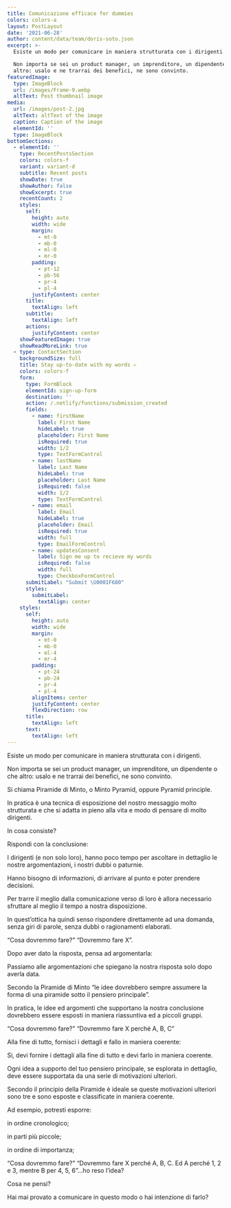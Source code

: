 ```yaml
---
title: Comunicazione efficace for dummies
colors: colors-a
layout: PostLayout
date: '2021-06-28'
author: content/data/team/doris-soto.json
excerpt: >-
  Esiste un modo per comunicare in maniera strutturata con i dirigenti.

  Non importa se sei un product manager, un imprenditore, un dipendente o che
  altro: usalo e ne trarrai dei benefici, ne sono convinto.
featuredImage:
  type: ImageBlock
  url: /images/Frame-9.webp
  altText: Post thumbnail image
media:
  url: /images/post-2.jpg
  altText: altText of the image
  caption: Caption of the image
  elementId: ''
  type: ImageBlock
bottomSections:
  - elementId: ''
    type: RecentPostsSection
    colors: colors-f
    variant: variant-d
    subtitle: Recent posts
    showDate: true
    showAuthor: false
    showExcerpt: true
    recentCount: 2
    styles:
      self:
        height: auto
        width: wide
        margin:
          - mt-0
          - mb-0
          - ml-0
          - mr-0
        padding:
          - pt-12
          - pb-56
          - pr-4
          - pl-4
        justifyContent: center
      title:
        textAlign: left
      subtitle:
        textAlign: left
      actions:
        justifyContent: center
    showFeaturedImage: true
    showReadMoreLink: true
  - type: ContactSection
    backgroundSize: full
    title: Stay up-to-date with my words ✍️
    colors: colors-f
    form:
      type: FormBlock
      elementId: sign-up-form
      destination: ''
      action: /.netlify/functions/submission_created
      fields:
        - name: firstName
          label: First Name
          hideLabel: true
          placeholder: First Name
          isRequired: true
          width: 1/2
          type: TextFormControl
        - name: lastName
          label: Last Name
          hideLabel: true
          placeholder: Last Name
          isRequired: false
          width: 1/2
          type: TextFormControl
        - name: email
          label: Email
          hideLabel: true
          placeholder: Email
          isRequired: true
          width: full
          type: EmailFormControl
        - name: updatesConsent
          label: Sign me up to recieve my words
          isRequired: false
          width: full
          type: CheckboxFormControl
      submitLabel: "Submit \U0001F680"
      styles:
        submitLabel:
          textAlign: center
    styles:
      self:
        height: auto
        width: wide
        margin:
          - mt-0
          - mb-0
          - ml-4
          - mr-4
        padding:
          - pt-24
          - pb-24
          - pr-4
          - pl-4
        alignItems: center
        justifyContent: center
        flexDirection: row
      title:
        textAlign: left
      text:
        textAlign: left
---
```

Esiste un modo per comunicare in maniera strutturata con i dirigenti.

Non importa se sei un product manager, un imprenditore, un dipendente o che altro: usalo e ne trarrai dei benefici, ne sono convinto.

Si chiama Piramide di Minto, o Minto Pyramid, oppure Pyramid principle.

In pratica è una tecnica di esposizione del nostro messaggio molto strutturata e che si adatta in pieno alla vita e modo di pensare di molto dirigenti.

In cosa consiste?

Rispondi con la conclusione:

I dirigenti (e non solo loro), hanno poco tempo per ascoltare in dettaglio le nostre argomentazioni, i nostri dubbi o paturnie.

Hanno bisogno di informazioni, di arrivare al punto e poter prendere decisioni.

Per trarre il meglio dalla comunicazione verso di loro è allora necessario sfruttare al meglio il tempo a nostra disposizione.

In quest’ottica ha quindi senso rispondere direttamente ad una domanda, senza giri di parole, senza dubbi o ragionamenti elaborati.

“Cosa dovremmo fare?” “Dovremmo fare X”.

Dopo aver dato la risposta, pensa ad argomentarla:

Passiamo alle argomentazioni che spiegano la nostra risposta solo dopo averla data.

Secondo la Piramide di Minto “le idee dovrebbero sempre assumere la forma di una piramide sotto il pensiero principale”.

In pratica, le idee ed argomenti che supportano la nostra conclusione dovrebbero essere esposti in maniera riassuntiva ed a piccoli gruppi.

“Cosa dovremmo fare?” “Dovremmo fare X perché A, B, C”

Alla fine di tutto, fornisci i dettagli e fallo in maniera coerente:

Si, devi fornire i dettagli alla fine di tutto e devi farlo in maniera coerente.

Ogni idea a supporto del tuo pensiero principale, se esplorata in dettaglio, deve essere supportata da una serie di motivazioni ulteriori.

Secondo il principio della Piramide è ideale se queste motivazioni ulteriori sono tre e sono esposte e classificate in maniera coerente.

Ad esempio, potresti esporre:

in ordine cronologico;

in parti più piccole;

in ordine di importanza;

“Cosa dovremmo fare?” “Dovremmo fare X perché A, B, C. Ed A perché 1, 2 e 3, mentre B per 4, 5, 6”...ho reso l’idea?

Cosa ne pensi?

Hai mai provato a comunicare in questo modo o hai intenzione di farlo?

